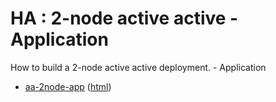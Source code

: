 # HA : 2-node active active - Application

How to build a 2-node active active deployment. - Application

* [aa-2node-app](src/site/markdown/index.md) ([html](https://TIBCOSoftware/github.io/tibco-streaming-samples/10.4.0/highavailability/aa-2node/aa-2node-app/))
